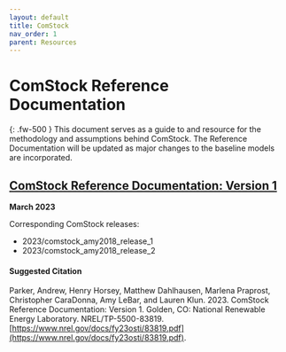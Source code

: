 ```yaml
---
layout: default
title: ComStock
nav_order: 1
parent: Resources
---
```


# ComStock Reference Documentation
{: .fw-500 }
This document serves as a guide to and resource for the methodology and assumptions behind ComStock. The Reference Documentation will be updated as major changes to the baseline models are incorporated.

## [ComStock Reference Documentation: Version 1](https://www.nrel.gov/docs/fy23osti/83819.pdf)
**March 2023**

Corresponding ComStock releases:
- 2023/comstock_amy2018_release_1
- 2023/comstock_amy2018_release_2

#### Suggested Citation
Parker, Andrew, Henry Horsey, Matthew Dahlhausen, Marlena Praprost, Christopher
CaraDonna, Amy LeBar, and Lauren Klun. 2023. ComStock Reference Documentation:
Version 1. Golden, CO: National Renewable Energy Laboratory. NREL/TP-5500-83819.
[https://www.nrel.gov/docs/fy23osti/83819.pdf](https://www.nrel.gov/docs/fy23osti/83819.pdf).